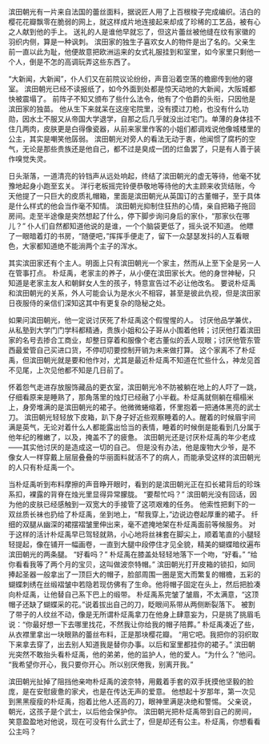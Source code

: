 滨田朝光有一片来自法国的蕾丝面料，据说匠人用了上百根梭子完成编织。洁白的樱花花瓣飘零在脆弱的网上，就这样成片地连接起来却成了珍稀的工艺品，被有心之人献到他的手上。
送礼的人是谁他早就忘了，但这片蕾丝被他缝在纹有家徽的羽织内侧，算是一种讽刺。
滨田家的独生子喜欢女人的物件是出了名的。父亲生前一直以此为耻，他便故意把欧洲运来的女式礼服挂到和室里，如今家里只剩他一个人，倒是不怎的高调玩弄这些东西了。

“大新闻，大新闻”，仆人们又在前院议论纷纷，声音沿着空荡的檐廊传到他的寝室。
滨田朝光已经不读报纸了，如今外面到处都是惊天动地的大新闻，大阪城都快被震塌了。
前阵子不知又颁布了些什么法令，他有了个伯爵的头衔，只因他是滨田家的独苗。
他从生下来就呆在这座宅院里，没有摸过刀枪，也没有什么功勋，因水土不服又从帝国大学退学，自那之后几乎就没出过宅门。单薄的身体挂不住几两肉，皮肤更是白得像瓷器，从前来家里作客的小姐们都调戏说他像城楼里的公主，其实是嘲笑他孱弱。
滨田朝光对旁人的看法无动于衷，他闻惯了腐朽的空气，无论是那些贵族还是他自己，都不过是臭成一团的烂鱼罢了，只是有人善于装作嗅觉失灵。

日头渐落，一道清亮的铃铛声从远处响起，终结了滨田朝光的虚无等待，他毫不犹豫地起身小跑至玄关。
洋行老板摇完铃便恭敬地等待他的大主顾来收货结账，今天他提了一只巨大的皮质礼帽箱，里面是滨田朝光从英国订的古董帽子，至于具体是什么样式的他会当作毫不知情。
滨田朝光抑制住狂热的心情，亲自把箱子拖回房间。走至半途像是突然想起了什么，停下脚步询问身后的家仆，“那家伙在哪儿？”
仆人们自然都知道他说的是谁，一个个脑袋更低了，摇头说不知道。
他瞟了一眼暗着灯的书房，“随便吧，”挥挥手便走了，留下一众瑟瑟发抖的人互看眼色，大家都知道绝不能淌两个主子的浑水。

其实滨田家还有个主人。明面上只有滨田朝光一个家主，然而从上至下全是另一人在管事打点。
朴炡禹，老家主的养子，从小便在滨田家长大。他的身世神秘，只知道是老家主友人和朝鲜女人生的孩子，特意宣告过不必让他改名。
要说朴炡禹和滨田朝光的关系，外人可能会认为是水火不相容，甚至是彼此仇视，但是滨田家日夜服侍的亲信们深知这其中有更复杂的隐秘之处。

如果问滨田朝光，他一定说讨厌死了朴炡禹这个假惺惺的人。
讨厌他品学兼优，从私塾到大学门门学科都精通，贵族小姐和公子哥从小围着他转；讨厌他打着滨田家的名号去掺合工商业，却整日穿着和服像个老古董似的丢人现眼；讨厌他管东管西最爱管自己买进口货，不停叨叨要控制开销为未来做打算。
这个家离不了朴炡禹，但滨田朝光就是要和他作对，尤其是最近朴炡禹不知道在忙些什么，神龙见首不见尾，上次见他都不知是几日前了。

怀着怨气走进存放服饰藏品的更衣室，滨田朝光冷不防被躺在地上的人吓了一跳，仔细看原来是睡熟了，那角落里的烛灯已经融了小半截。朴炡禹就侧躺在榻榻米上，身旁堆满的是滨田朝光的裙子。他微微蜷缩着，怀里抱着一把通体黑亮的武士刀。
滨田朝光轻轻放下皮箱，趴下身子好近些观察睡着的人。醒着的时候眉宇间满是英气，无论对着什么人都能露出恰当的表情，睡着的时候倒是能看到几分属于他年纪的稚嫩了，以及，掩盖不了的疲惫。
滨田朝光还是讨厌朴炡禹的年少老成——其实他讨厌的是造成这一切的自己。
但是没有办法，他是废物大少爷，是不像女人一样穿戴上层层叠叠的华丽面料就活不了的病人，而能承受这样的滨田朝光的人只有朴炡禹一个。

当朴炡禹听到布料摩擦的声音睁开眼时，看到的是滨田朝光正在扣长裙背后的珍珠系扣，裸露的背脊在烛光里显得异常朦胧。
“要帮忙吗？”
滨田朝光没有回话，因为他的皮肤已经感触到一双宽大的手接管了这项艰难的任务。
他索性把剩下的一双丝质长袜也扔给了朴炡禹，坐到地上，“帮我穿上，”边说边卷起厚重的裙子。
纤细的双腿从幽深的裙摆褶皱里伸出来，毫不遮掩地架在朴炡禹面前等候服务。
对于这样的活计朴炡禹早已驾轻就熟，小心地将丝袜套在脚尖上，顺着笔直的小腿轻轻提起，像在铺开一幅画卷，一直到大腿中段停住才见全貌，精美的蝴蝶暗纹遍布滨田朝光的两条腿。
“好看吗？”
朴炡禹在膝盖处轻轻地落下一个吻，“好看。”
“给你看看我等了两个月的宝贝，这叫做波奈特帽。”
滨田朝光打开皮箱的锁扣，如同捧起圣器一般拿出了一顶巨大的帽子，脸部周围一圈是宽大而繁复的帽檐，五彩的蝴蝶刺绣在丝缎褶皱中若隐若现仿佛有了生命。他将帽子固定在头上，然后把脸凑向朴炡禹，让他替自己系下巴上的缎带。
朴炡禹系完皱了皱眉，不太满意，“这顶帽子还缺了蝴蝶采的花。”说着拔出自己的刀，眨眼间系带从两侧断裂落下。
被割了带子的人纹丝不动，像是无所谓朴炡禹拿刀在他身上肆意妄为，只是挑了挑眉毛说：“你最好想一下去哪里找花，不然我让你给我的帽子陪葬。”
朴炡禹凑近了些，从衣襟里拿出一块眼熟的蕾丝布料，正是那块樱花瓣。
“用它吧。我把你的羽织取下来拿去穿了，出去别人知道我是替你办事。以后和室里都挂你的裙子。”
滨田朝光突然不敢抬头看朴炡禹，他的弟弟，他的监护人，他的爱人。“为什么？”他问。
“我希望你开心，我只要你开心。所以别厌倦我，别离开我。”

滨田朝光扯掉了阻挡他亲吻朴炡禹的波奈特，用戴着手套的双手抚摸他坚毅的脸庞，是在安慰疲惫的家犬，也是在传达无声的爱意。
他想起十岁那年，第一次见到黑黑瘦瘦的朴炡禹，抱着比他人还高的刀，眼神里满是决绝和警惕。
父亲说，朝光，这孩子是个武士，以后他会保护你。
滨田朝光把朴炡禹带到自己的房间，笑意盈盈地对他说，现在可没有什么武士了，但是却还有公主。朴炡禹，你想看看公主吗？

